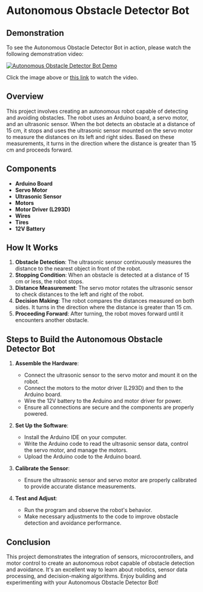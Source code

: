 # Autonomous Obstacle Detector Bot

## Demonstration

To see the Autonomous Obstacle Detector Bot in action, please watch the following demonstration video:

[![Autonomous Obstacle Detector Bot Demo](https://img.youtube.com/vi/0GG2nRpJhfU/0.jpg)](https://www.youtube.com/watch?v=0GG2nRpJhfU)

Click the image above or [this link](https://youtu.be/0GG2nRpJhfU) to watch the video.

## Overview

This project involves creating an autonomous robot capable of detecting and avoiding obstacles. The robot uses an Arduino board, a servo motor, and an ultrasonic sensor. When the bot detects an obstacle at a distance of 15 cm, it stops and uses the ultrasonic sensor mounted on the servo motor to measure the distances on its left and right sides. Based on these measurements, it turns in the direction where the distance is greater than 15 cm and proceeds forward.

## Components

- **Arduino Board**
- **Servo Motor**
- **Ultrasonic Sensor**
- **Motors**
- **Motor Driver (L293D)**
- **Wires**
- **Tires**
- **12V Battery**

## How It Works

1. **Obstacle Detection**: The ultrasonic sensor continuously measures the distance to the nearest object in front of the robot.
2. **Stopping Condition**: When an obstacle is detected at a distance of 15 cm or less, the robot stops.
3. **Distance Measurement**: The servo motor rotates the ultrasonic sensor to check distances to the left and right of the robot.
4. **Decision Making**: The robot compares the distances measured on both sides. It turns in the direction where the distance is greater than 15 cm.
5. **Proceeding Forward**: After turning, the robot moves forward until it encounters another obstacle.

## Steps to Build the Autonomous Obstacle Detector Bot

1. **Assemble the Hardware**:
   - Connect the ultrasonic sensor to the servo motor and mount it on the robot.
   - Connect the motors to the motor driver (L293D) and then to the Arduino board.
   - Wire the 12V battery to the Arduino and motor driver for power.
   - Ensure all connections are secure and the components are properly powered.

2. **Set Up the Software**:
   - Install the Arduino IDE on your computer.
   - Write the Arduino code to read the ultrasonic sensor data, control the servo motor, and manage the motors.
   - Upload the Arduino code to the Arduino board.

3. **Calibrate the Sensor**:
   - Ensure the ultrasonic sensor and servo motor are properly calibrated to provide accurate distance measurements.

4. **Test and Adjust**:
   - Run the program and observe the robot's behavior.
   - Make necessary adjustments to the code to improve obstacle detection and avoidance performance.

## Conclusion

This project demonstrates the integration of sensors, microcontrollers, and motor control to create an autonomous robot capable of obstacle detection and avoidance. It's an excellent way to learn about robotics, sensor data processing, and decision-making algorithms. Enjoy building and experimenting with your Autonomous Obstacle Detector Bot!
